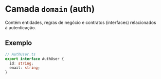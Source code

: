 # Camada `domain` (auth)

Contém entidades, regras de negócio e contratos (interfaces) relacionados à autenticação.

## Exemplo

```ts
// AuthUser.ts
export interface AuthUser {
  id: string;
  email: string;
}
``` 